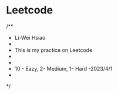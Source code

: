 # Leetcode
/**
* Li-Wei Hsiao
*
* This is my practice on Leetcode.
* 
* 
* 10 - Eazy, 2- Medium, 1- Hard -2023/4/1
*
*/



